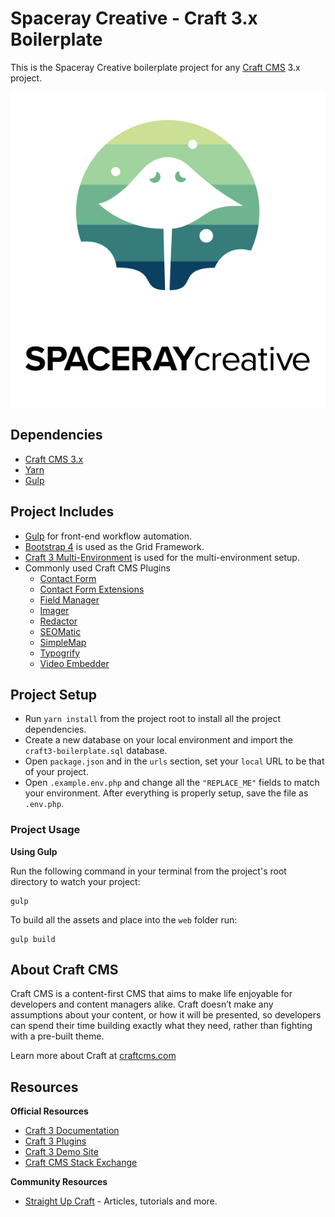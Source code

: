 Spaceray Creative - Craft 3.x Boilerplate
==========
This is the Spaceray Creative boilerplate project for any [Craft CMS](https://www.craftcms.com) 3.x project. 

![alt text](web/img/logo-on-light.svg "Spaceray Creative Logo")

## Dependencies

* [Craft CMS 3.x](https://craftcms.com)
* [Yarn](https://yarnpkg.com/en/docs/install)
* [Gulp](http://gulpjs.com/)

## Project Includes

* [Gulp](https://gulpjs.com/) for front-end workflow automation.
* [Bootstrap 4](http://getbootstrap.com/) is used as the Grid Framework.
* [Craft 3 Multi-Environment](https://github.com/nystudio107/craft3-multi-environment) is used for the multi-environment setup.
* Commonly used Craft CMS Plugins
    * [Contact Form](https://github.com/craftcms/contact-form)
    * [Contact Form Extensions](https://github.com/Rias500/craft-contact-form-extensions)
    * [Field Manager](https://github.com/verbb/field-manager)
    * [Imager](https://github.com/aelvan/Imager-Craft)
    * [Redactor](https://github.com/craftcms/redactor)
    * [SEOMatic](https://github.com/nystudio107/craft-seomatic)
    * [SimpleMap](https://github.com/ethercreative/simplemap)
    * [Typogrify](https://github.com/nystudio107/craft-typogrify)
    * [Video Embedder](https://github.com/mikestecker/craft-videoembedder)

## Project Setup

* Run `yarn install` from the project root to install all the project dependencies.
* Create a new database on your local environment and import the `craft3-boilerplate.sql` database.
* Open `package.json`  and in the `urls` section, set your `local` URL to be that of your project.
* Open `.example.env.php` and change all the `"REPLACE_ME"` fields to match your environment. After everything is properly setup, save the file as `.env.php`.

### Project Usage 

**Using Gulp**

Run the following command in your terminal from the project's root directory to watch your project:

```
gulp
```

To build all the assets and place into the `web` folder run:

```
gulp build
```

## About Craft CMS
Craft CMS is a content-first CMS that aims to make life enjoyable for developers and content managers alike. Craft doesn’t make any assumptions about your content, or how it will be presented, so developers can spend their time building exactly what they need, rather than fighting with a pre-built theme.

Learn more about Craft at [craftcms.com](https://craftcms.com)

## Resources

**Official Resources**

* [Craft 3 Documentation](https://docs.craftcms.com/v3/)
* [Craft 3 Plugins](https://plugins.craftcms.com/)
* [Craft 3 Demo Site](https://demo.craftcms.com/)
* [Craft CMS Stack Exchange](https://craftcms.stackexchange.com/)

**Community Resources**

* [Straight Up Craft](https://straightupcraft.com/) - Articles, tutorials and more.
